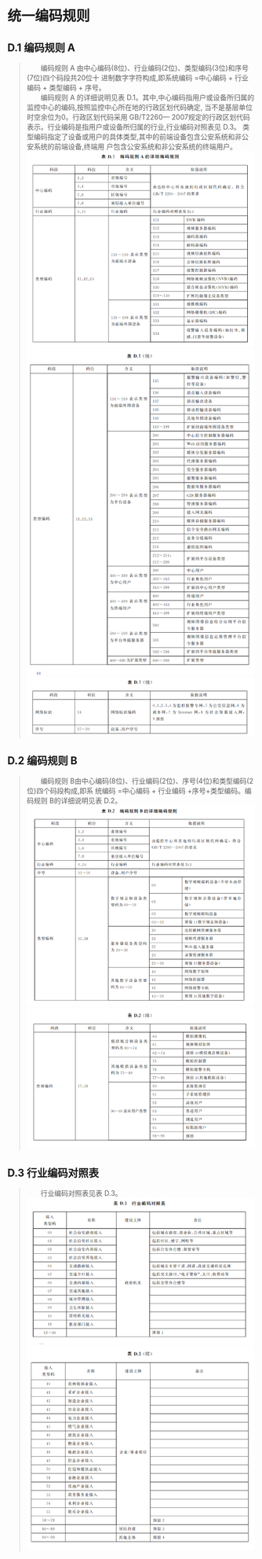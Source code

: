 <!-- 统一编码规则 -->

# 统一编码规则
## D.1 编码规则 A
>&emsp;&emsp;编码规则 A 由中心编码(8位)、行业编码(2位)、类型编码(3位)和序号(7位)四个码段共20位十
>进制数字字符构成,即系统编码 =中心编码 + 行业编码 + 类型编码 + 序号。  
>&emsp;&emsp;编码规则 A 的详细说明见表 D.1。其中,中心编码指用户或设备所归属的监控中心的编码,按照监控中心所在地的行政区划代码确定,
> 当不是基层单位时空余位为0。行政区划代码采用 GB/T2260— 2007规定的行政区划代码表示。行业编码是指用户或设备所归属的行业,行业编码对照表见 D.3。
> 类型编码指定了设备或用户的具体类型,其中的前端设备包含公安系统和非公安系统的前端设备,终端用 户包含公安系统和非公安系统的终端用户。   
![img_7.png](_media/img_7.png)
![img_1.png](_media/img_1.png)
![img_2.png](_media/img_2.png)  


## D.2 编码规则 B
>&emsp;&emsp;编码规则 B由中心编码(8位)、行业编码(2位)、序号(4位)和类型编码(2位)四个码段构成,即系
>统编码 =中心编码 + 行业编码 +序号+类型编码。编码规则 B的详细说明见表 D.2。
![img_3.png](_media/img_3.png)
![img_4.png](_media/img_4.png)


## D.3 行业编码对照表
>&emsp;&emsp;行业编码对照表见表 D.3。  
![img_5.png](_media/img_5.png)
![img_6.png](_media/img_6.png)